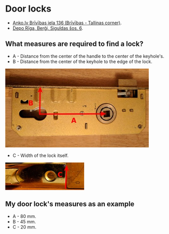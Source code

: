 # Door locks

* [Anko.lv Brīvības iela 136 (Brīvības - Tallinas corner)](http://www.anko.lv/shop/).
* [Depo Rīga, Berģi, Siguldas šos. 6](https://depo.lv/).

## What measures are required to find a lock?

* A - Distance from the center of the handle to the center of the keyhole's.
* B - Distance from the center of the keyhole to the edge of the lock.

![image](images/locks/measures.jpg)

* C - Width of the lock itself.

![image](images/locks/width.jpg)

## My door lock's measures as an example

* A - 80 mm.
* B - 45 mm.
* C - 20 mm.